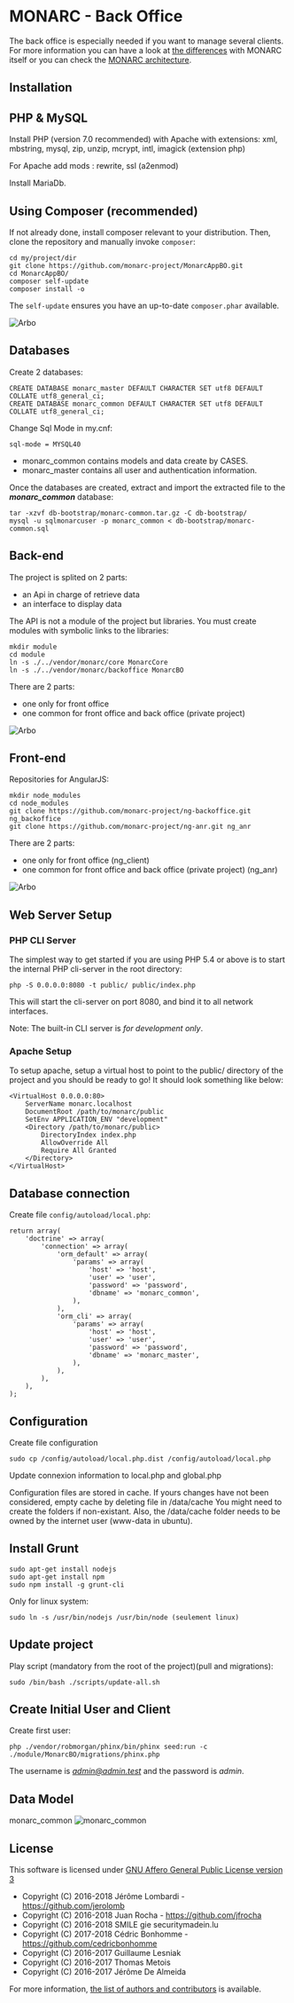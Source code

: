 MONARC - Back Office
====================

The back office is especially needed if you want to manage several clients.
For more information you can have a look at
[the differences](https://www.monarc.lu/product/#features-summary) with MONARC
itself or you can check the 
[MONARC architecture](https://www.monarc.lu/technical-guide/#monarc-and-the-back-office).


Installation
------------

PHP & MySQL
-----------

Install PHP (version 7.0 recommended) with Apache with extensions:
xml, mbstring, mysql, zip, unzip, mcrypt, intl, imagick (extension php)

For Apache add mods : rewrite, ssl (a2enmod)

Install MariaDb.


Using Composer (recommended)
----------------------------

If not already done, install composer relevant to your distribution. Then,
clone the repository and manually invoke `composer`:

    cd my/project/dir
    git clone https://github.com/monarc-project/MonarcAppBO.git
    cd MonarcAppBO/
    composer self-update
    composer install -o

The `self-update` ensures you have an up-to-date `composer.phar` available.

![Arbo](public/img/arbo1.png "Arbo")


Databases
---------
Create 2 databases:

    CREATE DATABASE monarc_master DEFAULT CHARACTER SET utf8 DEFAULT COLLATE utf8_general_ci;
    CREATE DATABASE monarc_common DEFAULT CHARACTER SET utf8 DEFAULT COLLATE utf8_general_ci;

Change Sql Mode in my.cnf:

    sql-mode = MYSQL40

* monarc_common contains models and data create by CASES.
* monarc_master contains all user and authentication information.

Once the databases are created, extract and import the extracted file to the ***monarc_common*** database:

    tar -xzvf db-bootstrap/monarc-common.tar.gz -C db-bootstrap/
    mysql -u sqlmonarcuser -p monarc_common < db-bootstrap/monarc-common.sql


Back-end
--------

The project is splited on 2 parts:

* an Api in charge of retrieve data
* an interface to display data

The API is not a module of the project but libraries.
You must create modules with symbolic links to the libraries:

    mkdir module
    cd module
    ln -s ./../vendor/monarc/core MonarcCore
    ln -s ./../vendor/monarc/backoffice MonarcBO


There are 2 parts:

* one only for front office
* one common for front office and back office (private project)


![Arbo](public/img/arbo2.png "Arbo")


Front-end
---------

Repositories for AngularJS:

    mkdir node_modules
    cd node_modules
    git clone https://github.com/monarc-project/ng-backoffice.git ng_backoffice
    git clone https://github.com/monarc-project/ng-anr.git ng_anr

 There are 2 parts:
 * one only for front office (ng_client)
 * one common for front office and back office (private project) (ng_anr)


![Arbo](public/img/arbo3.png "Arbo")


Web Server Setup
----------------

### PHP CLI Server

The simplest way to get started if you are using PHP 5.4 or above is to start the internal PHP cli-server in the root directory:

    php -S 0.0.0.0:8080 -t public/ public/index.php

This will start the cli-server on port 8080, and bind it to all network
interfaces.

Note: The built-in CLI server is *for development only*.

### Apache Setup

To setup apache, setup a virtual host to point to the public/ directory of the
project and you should be ready to go! It should look something like below:

    <VirtualHost 0.0.0.0:80>
        ServerName monarc.localhost
        DocumentRoot /path/to/monarc/public
        SetEnv APPLICATION_ENV "development"
        <Directory /path/to/monarc/public>
            DirectoryIndex index.php
            AllowOverride All
            Require All Granted
        </Directory>
    </VirtualHost>


Database connection
-------------------

Create file `config/autoload/local.php`:

    return array(
        'doctrine' => array(
            'connection' => array(
                'orm_default' => array(
                    'params' => array(
                        'host' => 'host',
                        'user' => 'user',
                        'password' => 'password',
                        'dbname' => 'monarc_common',
                    ),
                ),
                'orm_cli' => array(
                    'params' => array(
                        'host' => 'host',
                        'user' => 'user',
                        'password' => 'password',
                        'dbname' => 'monarc_master',
                    ),
                ),
            ),
        ),
    );



Configuration
-------------

Create file configuration

    sudo cp /config/autoload/local.php.dist /config/autoload/local.php

Update connexion information to local.php and global.php

Configuration files are stored in cache.
If yours changes have not been considered, empty cache by deleting file in /data/cache
You might need to create the folders if non-existant. Also, the /data/cache folder needs to be owned by the internet user (www-data in ubuntu).

Install Grunt
-------------

    sudo apt-get install nodejs
    sudo apt-get install npm
    sudo npm install -g grunt-cli

Only for linux system:

    sudo ln -s /usr/bin/nodejs /usr/bin/node (seulement linux)

Update project
--------------
Play script (mandatory from the root of the project)(pull and migrations):

    sudo /bin/bash ./scripts/update-all.sh


Create Initial User and Client
------------------------------

Create first user:

    php ./vendor/robmorgan/phinx/bin/phinx seed:run -c ./module/MonarcBO/migrations/phinx.php

The username is *admin@admin.test* and the password is *admin*.


Data Model
----------

monarc_common
![monarc_common](public/img/model-common.png "monarc_common")



License
-------

This software is licensed under
[GNU Affero General Public License version 3](http://www.gnu.org/licenses/agpl-3.0.html)

- Copyright (C) 2016-2018 Jérôme Lombardi - https://github.com/jerolomb
- Copyright (C) 2016-2018 Juan Rocha - https://github.com/jfrocha
- Copyright (C) 2016-2018 SMILE gie securitymadein.lu
- Copyright (C) 2017-2018 Cédric Bonhomme - https://github.com/cedricbonhomme
- Copyright (C) 2016-2017 Guillaume Lesniak
- Copyright (C) 2016-2017 Thomas Metois
- Copyright (C) 2016-2017 Jérôme De Almeida

For more information, [the list of authors and contributors](AUTHORS) is available.

